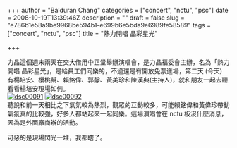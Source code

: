+++
author = "Balduran Chang"
categories = ["concert", "nctu", "psc"]
date = 2008-10-19T13:39:46Z
description = ""
draft = false
slug = "e786b1e58a9be9968be594b1-e699b6e5bda9e6989fe58589"
tags = ["concert", "nctu", "psc"]
title = "熱力開唱  晶彩星光"

+++


力晶這個週末兩天在交大借用中正堂舉辦演唱會，是力晶福委會主辦，名為「熱力開唱 晶彩星光」，是給員工們同樂的，不過還是有開放免票進場，第二天 (今天) 有楊培安、櫻桃幫、賴銘偉、郭靜、黃美珍和陳漢典(主持人)，就和朋友一起去聽看看楊培安現場如何。  
[![](http://balduran.twbbs.org/wp-content/uploads/dsc00091.jpg "dsc00091")](http://balduran.twbbs.org/wp-content/uploads/dsc00091.jpg) [![](http://balduran.twbbs.org/wp-content/uploads/dsc00092.jpg "dsc00092")](http://balduran.twbbs.org/wp-content/uploads/dsc00092.jpg)  
 聽說和前一天相比之下氣氛較為熱烈，觀眾的互動較多，可能賴銘偉和黃偉珍帶動氣氛真的比較強，好多人都站起來一起同樂。這場演唱會在 nctu 板沒什麼消息，因為是外面廠商辦的活動。

可惡的是現場閃光一堆，我都瞎了。

